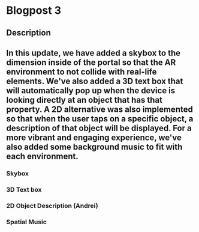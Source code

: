 <H1> Blogpost 3 </H1>

<H2> Description <H2>

In this update, we have added a skybox to the dimension inside of the portal so that the AR environment to not collide with real-life elements. We've also added a 3D text box that will automatically pop up when the device is looking directly at an object that has that property. A 2D alternative was also implemented so that when the user taps on a specific object, a description of that object will be displayed. For a more vibrant and engaging experience, we've also added some background music to fit with each environment. 

<H3> Skybox <H3>  

<H3> 3D Text box <H3>  

<H3> 2D Object Description (Andrei)<H3>



<H3> Spatial Music <H3>  